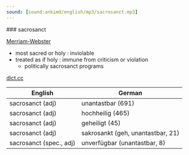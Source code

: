 ```yaml
---
sound: [sound:ankimd/english/mp3/sacrosanct.mp3]
---
```


\### sacrosanct

[Merriam-Webster](https://www.merriam-webster.com/dictionary/sacrosanct)

- most sacred or holy : inviolable
- treated as if holy : immune from criticism or violation
    - politically sacrosanct programs

[dict.cc](https://www.dict.cc/sacrosanct)

| English        | German       |
| -------------- | ------------ |
| sacrosanct (adj) | unantastbar (691) |
| sacrosanct (adj) | hochheilig (465) |
| sacrosanct (adj) | geheiligt (45) |
| sacrosanct (adj) | sakrosankt (geh, unantastbar, 21) |
| sacrosanct (spec., adj) | unverfügbar (unantastbar, 8) |
